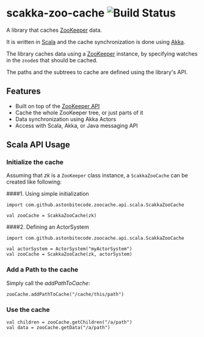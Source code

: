 # scakka-zoo-cache ![Build Status](https://travis-ci.org/astonbitecode/scakka-zoo-cache.svg?branch=master)

A library that caches [ZooKeeper](http://zookeeper.apache.org/) data.

It is written in [Scala](http://www.scala-lang.org/) and the cache synchronization is done using [Akka](http://www.akka.io).

The library caches data using a [ZooKeeper](http://zookeeper.apache.org/doc/r3.4.9/api/index.html) instance, by specifying watches in the `znode`s that should be cached.

The paths and the subtrees to cache are defined using the library's API.

## Features

* Built on top of the [ZooKeeper API](http://zookeeper.apache.org/doc/r3.4.9/api/)
* Cache the whole ZooKeeper tree, or just parts of it
* Data synchronization using Akka Actors
* Access with Scala, Akka, or Java messaging API

## Scala API Usage

### Initialize the cache

Assuming that _zk_ is a `ZooKeeper` class instance, a `ScakkaZooCache` can be created like following:

####1.  Using simple initialization

```
import com.github.astonbitecode.zoocache.api.scala.ScakkaZooCache

val zooCache = ScakkaZooCache(zk)
```
####2. Defining an ActorSystem

```
import com.github.astonbitecode.zoocache.api.scala.ScakkaZooCache

val actorSystem = ActorSystem("myActorSystem")
val zooCache = ScakkaZooCache(zk, actorSystem)
```

### Add a Path to the cache

Simply call the _addPathToCache_:

`zooCache.addPathToCache("/cache/this/path")`

### Use the cache

```
val children = zooCache.getChildren("/a/path")
val data = zooCache.getData("/a/path")
```


